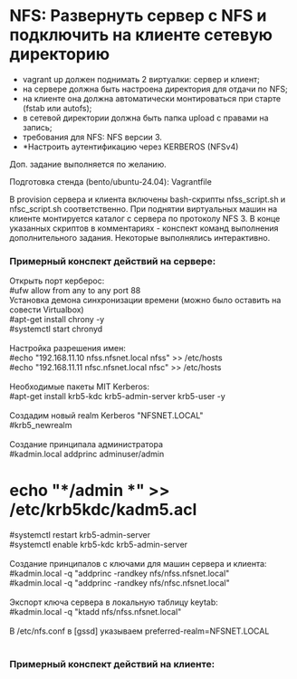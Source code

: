 <H1>NFS: Развернуть сервер с NFS и подключить на клиенте сетевую директорию</H1>
<ul>
<li>vagrant up должен поднимать 2 виртуалки: сервер и клиент;</li>
<li>на сервере должна быть настроена директория для отдачи по NFS;</li>
<li>на клиенте она должна автоматически монтироваться при старте (fstab или autofs);</li>
<li>в сетевой директории должна быть папка upload с правами на запись;</li>
<li>требования для NFS: NFS версии 3.</li>
<li>*Настроить аутентификацию через KERBEROS (NFSv4)</li>
</ul>
<p>Доп. задание выполняется по желанию.</p>

<p>Подготовка стенда (bento/ubuntu-24.04): Vagrantfile </p>
<p>
  В provision сервера и клиента включены bash-скрипты nfss_script.sh и nfsс_script.sh соответственно.
  При поднятии виртуальных машин на клиенте монтируется каталог с сервера по протоколу NFS 3.
  В конце указанных скриптов в комментариях - конспект команд выполнения дополнительного задания.
  Некоторые выполнялись интерактивно.
</p>

<h3>Примерный конспект действий на сервере:</h3>

Открыть порт керберос:<br>
#ufw allow from any to any port 88<br>
Установка демона синхронизации времени (можно было оставить на совести Virtualbox)<br>
#apt-get install chrony -y<br>
#systemctl start chronyd<br>
<br>
Настройка разрешения имен:<br>
#echo "192.168.11.10 nfss.nfsnet.local nfss" >> /etc/hosts<br>
#echo "192.168.11.11 nfsc.nfsnet.local nfsc" >> /etc/hosts<br>
<br>
Необходимые пакеты MIT Kerberos:<br>
#apt-get install krb5-kdc krb5-admin-server krb5-user -y<br>
<br>
Создадим новый realm Kerberos "NFSNET.LOCAL"<br>
#krb5_newrealm<br>
<br>
Создание принципала администратора<br>
#kadmin.local addprinc adminuser/admin<br>
# echo "*/admin *" >> /etc/krb5kdc/kadm5.acl<br>
#systemctl restart krb5-admin-server<br>
#systemctl enable krb5-kdc krb5-admin-server<br>
<br>
Создание принципалов с ключами для машин сервера и клиента:<br>
#kadmin.local -q "addprinc -randkey nfs/nfss.nfsnet.local"<br>
#kadmin.local -q "addprinc -randkey nfs/nfsc.nfsnet.local"<br>
<br>
Экспорт ключа сервера в локальную таблицу keytab:<br>
#kadmin.local -q "ktadd nfs/nfss.nfsnet.local"<br>
<br>
В /etc/nfs.conf в [gssd] указываем preferred-realm=NFSNET.LOCAL<br>
<br>

<h3>Примерный конспект действий на клиенте:</h3>

